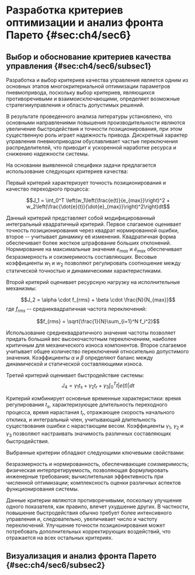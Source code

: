 # Разработка критериев оптимизации и анализ фронта Парето {#sec:ch4/sec6}

## Выбор и обоснование критериев качества управления {#sec:ch4/sec6/subsec1}

Разработка и выбор критериев качества управления является одним из
основных этапов многокритериальной оптимизации параметров пневмопривода,
поскольку выбор критериев, являющихся противоречивыми и
взаимоисключающими, определяет возможные стратегииуправления и область
допустимых решений.

В результате проведенного анализа литературы установлено, что основными
направлениями повышения производительности являются увеличение
быстродействия и точности позиционирования, при этом существенную роль
играет надежность привода. Дискретный характер управления пневмоприводом
обуславливает частые переключения распределителей, что приводит к
ускоренной наработке ресурса и снижению надежности системы.

На основании выявленной специфики задачи предлагается использование
следующих критериев качества:

Первый критерий характеризует точность позиционирования и качество
переходного процесса:

$$J_1 = \int_0^T \left(w_1\left(\frac{e(t)}{e_{max}}\right)^2 + w_2\left(\frac{\dot{e}(t)}{\dot{e}_{max}}\right)^2\right)dt$$

Данный критерий представляет собой модифицированный интегральный
квадратичный критерий. Первое слагаемое оценивает точность
позиционирования через квадрат нормированной ошибки, второе -- учитывает
динамику её изменения. Квадратичная форма обеспечивает более жесткое
штрафование больших отклонений. Нормирование на максимальные значения
$e_{max}$ и $\dot{e}_{max}$ обеспечивает безразмерность и соизмеримость
составляющих. Весовые коэффициенты $w_1$ и $w_2$ позволяют регулировать
соотношение между статической точностью и динамическими
характеристиками.

Второй критерий оценивает ресурсную нагрузку на исполнительные
механизмы:

$$J_2 = \alpha \cdot f_{rms} + \beta \cdot \frac{N}{N_{max}}$$ где
$f_{rms}$ -- среднеквадратичная частота переключений:

$$f_{rms} = \sqrt{\frac{1}{N}\sum_{i=1}^N f_i^2}$$

Использование среднеквадратичного значения частоты позволяет придать
больший вес высокочастотным переключениям, наиболее критичным для
механического износа компонентов. Второе слагаемое учитывает общее
количество переключений относительно допустимого значения. Коэффициенты
$\alpha$ и $\beta$ определяют баланс между динамической и статической
составляющими износа.

Третий критерий оценивает быстродействие системы:
$$J_4 = \gamma_1 t_s + \gamma_2 t_r + \gamma_3 \int_0^T t|e(t)|dt$$

Критерий комбинирует основные временные характеристики: время
регулирования $t_s$, характеризующее длительность переходного процесса,
время нарастания $t_r$, отражающее скорость начального отклика, и
интегральный член, учитывающий длительность существования ошибки с
нарастающим весом. Коэффициенты $\gamma_1$, $\gamma_2$ и $\gamma_3$
позволяют настраивать значимость различных составляющих быстродействия.

Выбранные критерии обладают следующими ключевыми свойствами:

безразмерность и нормированность, обеспечивающие соизмеримость;
физическая интерпретируемость, позволяющая формулировать инженерные
требования; вычислительная эффективность при численной оптимизации;
комплексность оценки различных аспектов функционирования системы.

Данные критерии являются противоречивыми, поскольку улучшение одного
показателя, как правило, влечет ухудшение других. В частности, повышение
быстродействия обычно требует более интенсивного управления и,
следовательно, увеличивает число и частоту переключений. Улучшение
точности позиционирования может потребовать дополнительных
корректирующих воздействий, что отражается на всех остальных критериях.

## Визуализация и анализ фронта Парето {#sec:ch4/sec6/subsec2}
